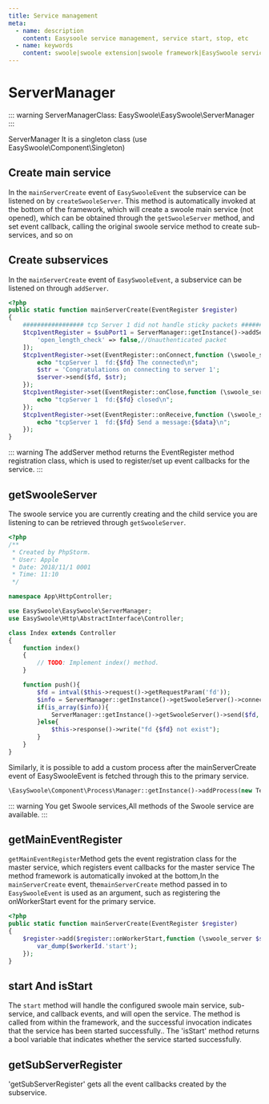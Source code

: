 ```yaml
---
title: Service management
meta:
  - name: description
    content: Easysoole service management, service start, stop, etc
  - name: keywords
    content: swoole|swoole extension|swoole framework|EasySwoole service management|swoole servicemanagement|swoole service|EasySwoole service
---
```


# ServerManager

::: warning 
 ServerManagerClass: EasySwoole\EasySwoole\ServerManager
:::

ServerManager It is a singleton class (use EasySwoole\Component\Singleton)
## Create main service
In the ```mainServerCreate``` event of ```EasySwooleEvent``` the subservice can be listened on by ```createSwooleServer```.
This method is automatically invoked at the bottom of the framework, which will create a swoole main service (not opened), which can be obtained through the ```getSwooleServer``` method, and set event callback, calling the original swoole service method to create sub-services, and so on

## Create subservices
In the ```mainServerCreate``` event of ```EasySwooleEvent```, a subservice can be listened on through ```addServer```.
````php
<?php
public static function mainServerCreate(EventRegister $register)
{
    ################# tcp Server 1 did not handle sticky packets #####################
    $tcp1ventRegister = $subPort1 = ServerManager::getInstance()->addServer('tcp1', 9502, SWOOLE_TCP, '0.0.0.0', [
        'open_length_check' => false,//Unauthenticated packet
    ]);
    $tcp1ventRegister->set(EventRegister::onConnect,function (\swoole_server $server, int $fd, int $reactor_id) {
        echo "tcpServer 1  fd:{$fd} The connected\n";
        $str = 'Congratulations on connecting to server 1';
        $server->send($fd, $str);
    });
    $tcp1ventRegister->set(EventRegister::onClose,function (\swoole_server $server, int $fd, int $reactor_id) {
        echo "tcpServer 1  fd:{$fd} closed\n";
    });
    $tcp1ventRegister->set(EventRegister::onReceive,function (\swoole_server $server, int $fd, int $reactor_id, string $data) {
        echo "tcpServer 1  fd:{$fd} Send a message:{$data}\n";
    });
}
````

::: warning 
 The addServer method returns the EventRegister method registration class, which is used to register/set up event callbacks for the service.
:::


## getSwooleServer
The swoole service you are currently creating and the child service you are listening to can be retrieved through ```getSwooleServer```.
````php
<?php
/**
 * Created by PhpStorm.
 * User: Apple
 * Date: 2018/11/1 0001
 * Time: 11:10
 */

namespace App\HttpController;

use EasySwoole\EasySwoole\ServerManager;
use EasySwoole\Http\AbstractInterface\Controller;

class Index extends Controller
{
    function index()
    {
        // TODO: Implement index() method.
    }

    function push(){
        $fd = intval($this->request()->getRequestParam('fd'));
        $info = ServerManager::getInstance()->getSwooleServer()->connection_info($fd);
        if(is_array($info)){
            ServerManager::getInstance()->getSwooleServer()->send($fd,'push in http at '.time());
        }else{
            $this->response()->write("fd {$fd} not exist");
        }
    }
}
````
Similarly, it is possible to add a custom process after the mainServerCreate event of EasySwooleEvent is fetched through this to the primary service.
```php
\EasySwoole\Component\Process\Manager::getInstance()->addProcess(new Test('test_process'));
```

::: warning 
 You get Swoole services,All methods of the Swoole service are available.
:::

## getMainEventRegister
`getMainEventRegister`Method gets the event registration class for the master service, which registers event callbacks for the master service
The method framework is automatically invoked at the bottom,In the ```mainServerCreate``` event, the```mainServerCreate``` method passed in to ```EasySwooleEvent``` is used as an argument, such as registering the onWorkerStart event for the primary service.

```php
<?php
public static function mainServerCreate(EventRegister $register)
{
    $register->add($register::onWorkerStart,function (\swoole_server $server,int $workerId){
        var_dump($workerId.'start');
    });
}
```

## start And isStart
The ```start``` method will handle the configured swoole main service, sub-service, and callback events, and will open the service. The method is called from within the framework, and the successful invocation indicates that the service has been started successfully..
The 'isStart' method returns a bool variable that indicates whether the service started successfully.

## getSubServerRegister
'getSubServerRegister' gets all the event callbacks created by the subservice.



